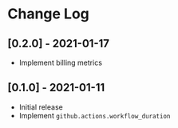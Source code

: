# Change Log

## [0.2.0] - 2021-01-17

* Implement billing metrics

## [0.1.0] - 2021-01-11

* Initial release
* Implement `github.actions.workflow_duration`
